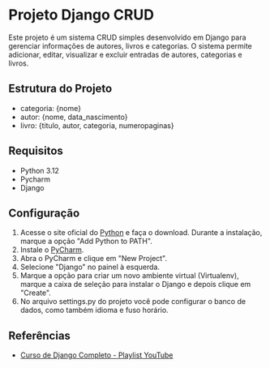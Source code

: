 # Projeto Django CRUD

Este projeto é um sistema CRUD simples desenvolvido em Django para gerenciar informações de autores, livros e categorias. O sistema permite adicionar, editar, visualizar e excluir entradas de autores, categorias e livros.

## Estrutura do Projeto

- categoria: {nome}
- autor: {nome, data_nascimento}
- livro: {titulo, autor, categoria, numeropaginas}

## Requisitos

- Python 3.12
- Pycharm
- Django

## Configuração

1. Acesse o site oficial do [Python](https://www.python.org/) e faça o download. Durante a instalação, marque a opção "Add Python to PATH".
2. Instale o [PyCharm](https://www.jetbrains.com/pycharm/download/).
3. Abra o PyCharm e clique em "New Project".
4. Selecione "Django" no painel à esquerda.
5. Marque a opção para criar um novo ambiente virtual (Virtualenv), marque a caixa de seleção para instalar o Django e depois clique em "Create".
6. No arquivo settings.py do projeto você pode configurar o banco de dados, como também idioma e fuso horário. 

## Referências
- [Curso de Django Completo - Playlist YouTube](https://www.youtube.com/playlist?list=PL8rp8Q_tOmSP9zycKLIHK-jTcBXzrj1_W)

